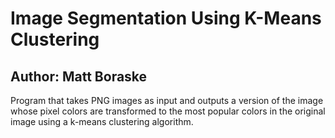 # Image Segmentation Using K-Means Clustering
## Author: Matt Boraske

Program that takes PNG images as input and outputs a version of the image whose pixel colors are transformed to the most popular colors in the original image using a k-means clustering algorithm.
